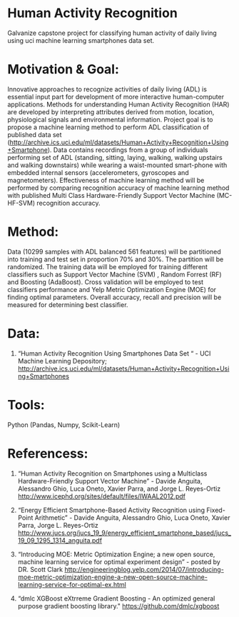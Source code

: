 # Human Activity Recognition
Galvanize capstone project for classifying human activity of daily living using uci machine learning smartphones data set.  

# Motivation & Goal:
Innovative approaches to recognize activities of daily living (ADL) is essential input part for development of more interactive human-computer applications. Methods for understanding Human Activity Recognition (HAR) are developed by interpreting attributes derived from motion, location, physiological signals and environmental information. Project goal is to propose a machine learning method to perform ADL classification of published data set (http://archive.ics.uci.edu/ml/datasets/Human+Activity+Recognition+Using+Smartphone). Data contains recordings from a group of individuals performing set of ADL (standing, sitting, laying, walking, walking upstairs and walking downstairs) while wearing a waist-mounted smart-phone with embedded internal sensors (accelerometers, gyroscopes and magnetometers). Effectiveness of machine learning method will be performed by comparing recognition accuracy of machine learning method with published Multi Class Hardware-Friendly Support Vector Machine (MC-HF-SVM) recognition accuracy.

# Method:
Data (10299 samples with ADL balanced 561 features)  will be partitioned into training and test set in proportion 70% and 30%. The partition will be randomized. The training data will be employed for training different classifiers such as Support Vector Machine (SVM) , Random Forrest (RF) and Boosting (AdaBoost). Cross validation will be employed to test classifiers performance and Yelp Metric Optimization Engine (MOE) for finding optimal parameters. Overall accuracy, recall and precision will be measured for determining best classifier. 

# Data:
1. “Human Activity Recognition Using Smartphones Data Set “ - UCI Machine Learning Depository; 
http://archive.ics.uci.edu/ml/datasets/Human+Activity+Recognition+Using+Smartphones

# Tools:
Python (Pandas, Numpy, Scikit-Learn)

# Referencess:
1. “Human Activity Recognition on Smartphones using a Multiclass Hardware-Friendly Support
Vector Machine” - Davide Anguita, Alessandro Ghio, Luca Oneto, Xavier Parra, and Jorge L. Reyes-Ortiz 
http://www.icephd.org/sites/default/files/IWAAL2012.pdf

2. “Energy Efficient Smartphone-Based Activity Recognition using Fixed-Point Arithmetic” - Davide Anguita, Alessandro Ghio, Luca Oneto, Xavier Parra, Jorge L. Reyes-Ortiz 
http://www.jucs.org/jucs_19_9/energy_efficient_smartphone_based/jucs_19_09_1295_1314_anguita.pdf

3. “Introducing MOE: Metric Optimization Engine; a new open source, machine learning service for optimal experiment design” - posted by DR. Scott Clark 
http://engineeringblog.yelp.com/2014/07/introducing-moe-metric-optimization-engine-a-new-open-source-machine-learning-service-for-optimal-ex.html

4. “dmlc XGBoost eXtrreme Gradient Boosting - An optimized general purpose gradient boosting library."
https://github.com/dmlc/xgboost 





